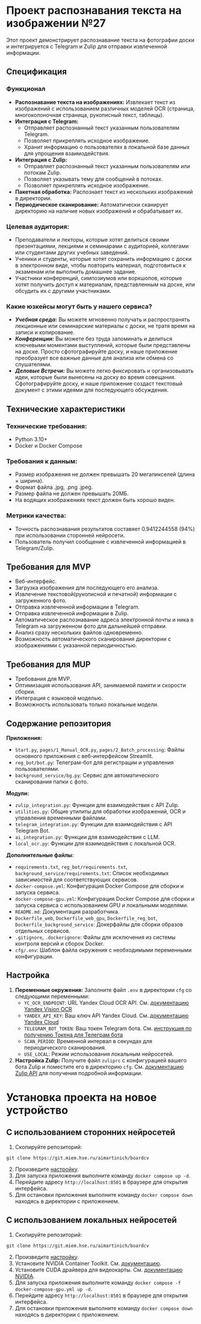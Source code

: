 # Проект распознавания текста на изображении №27

Этот проект демонстрирует распознавание текста на фотографии доски и интегрируется с Telegram и Zulip для отправки извлеченной информации.

## Спецификация

### Функционал

- **Распознавание текста на изображениях:** Извлекает текст из изображений с использованием различных моделей OCR (страница, многоколоночная страница, рукописный текст, таблицы).
- **Интеграция с Telegram:**
  - Отправляет распознанный текст указанным пользователям Telegram.
  - Позволяет прикреплять исходное изображение.
  - Хранит информацию о пользователях в локальной базе данных для упрощения взаимодействия.
- **Интеграция с Zulip:**
  - Отправляет распознанный текст указанным пользователям или потокам Zulip.
  - Позволяет указывать тему для сообщений в потоках.
  - Позволяет прикреплять исходное изображение.
- **Пакетная обработка:** Распознает текст из нескольких изображений в директории.
- **Периодическое сканирование:** Автоматически сканирует директорию на наличие новых изображений и обрабатывает их.

### Целевая аудитория:
- Преподаватели и лекторы, которые хотят делиться своими презентациями, лекциями и семинарами с аудиторией, коллегами или студентами других учебных заведений.
- Ученики и студенты, которые хотят сохранить информацию с доски в электронном виде, чтобы повторить материал, подготовиться к экзаменам или выполнить домашнее задание.
- Участники конференций, симпозиумов или воркшопов, которые хотят получить доступ к материалам, представленным на доске, или обсудить их с другими участниками.

### Какие юзкейсы могут быть у нашего сервиса?

- ***Учебная среда:***
Вы можете мгновенно получать и распространять лекционные или семинарские материалы с доски, не тратя время на записи и копирование.
- ***Конференции:***
Вы можете без труда запоминать и делиться ключевыми моментами выступлений, которые были представлены на доске. Просто сфотографируйте доску, и наше приложение преобразует все важные данные для анализа или обмена со слушателями.
- ***Деловые Встречи:***
Вы можете легко фиксировать и организовывать идеи, которые были вынесены на доску во время совещания. Сфотографируйте доску, и наше приложение создаст текстовый документ с этими идеями для последующего обсуждения.



## Технические характеристики
### Технические требования:
- Python 3.10+
- Docker и Docker Compose

### Требования к данным:
- Размер изображения не должен превышать 20 мегапикселей (длина × ширина).
- Формат файла .jpg, .png .jpeg.
- Размер файла не должен превышать 20МБ.
- На водящих изображениях текст должен быть хорошо виден.

### Метрики качества:
- Точность распознавания результатов составяет 0.9412244558 (94%) при использовании сторонней нейросети. 
- Пользователь получил сообщение с извлеченной информацией в Telegram/Zulip.

## Требования для MVP
- Веб-интерфейс.
- Загрузка изображения для последующего его анализа.
- Извлечение текстовой(рукописной и печатной) информации с загруженного фото.  
- Отправка извлеченной информации в Telegram.
- Отправка извлеченной информации в Zulip.
- Автоматическое распознавание адреса электронной почты и ника в Telegram на загруженном фото для дальнейшей отправки.
- Анализ сразу нескольких файлов одновременно.
- Возможность автоматического сканирования директории с изображениями с указанной периодичностью.

## Требования для MUP
- Требования для MVP.
- Оптимизация использования API, занимаемой памяти и скорости сборки.
- Интеграция с языковой моделью.
- Возможность использовать только локальные модели.

## Содержание репозитория
**Приложения:**
- `Start.py`, `pages/1_Manual_OCR.py`, `pages/2_Batch_processing`: Файлы основного приложения с веб-интерфейсом Streamlit.
- `reg_bot/bot.py`: Телеграм-бот для регистрации и управления пользователями.
- `background_service/bg.py`: Сервис для автоматического сканирования папки с фото.

**Модули:**
- `zulip_integration.py`: Функции для взаимодействия с API Zulip.
- `utilities.py`: Общие утилиты для обработки изображений, OCR и управления временными файлами.
- `telegram_integration.py`: Функции для взаимодействия с API Telegram Bot.
- `ai_integration.py`: Функции для взаимодействия с LLM.
- `local_ocr.py`: Функции для взаимодействия с локальной OCR.

**Дополнительные файлы:**
- `requirements.txt`, `reg_bot/requirements.txt`, `background_service/requirements.txt`: Список необходимых зависимостей для соответствующих сервисов.
- `docker-compose.yml`: Конфигурация Docker Compose для сборки и запуска сервиса.
- `docker-compose-gpu.yml`: Конфигурация Docker Compose для сборки и запуска сервиса с использованием GPU и локальными моделями.
- `README.md`: Документация разработчика.
- `Dockerfile_web`, `Dockerfile_web_gpu`, `Dockerfile_reg_bot`, `Dockerfile_background_service`: Докерфайлы для сборки образов отдельных сервисов.
- `.gitignore`, `.dockerignore`: Файлы для исключения из системы контроля версий и сборок Docker.
- `cfg/.env`: Шаблон файла окружения с необходимыми переменными конфигурации.

## Настройка

1. **Переменные окружения:** Заполните файл `.env` в директории `cfg` со следующими переменными:
    - `YC_OCR_ENDPOINT`: URL Yandex Cloud OCR API. См. [документацию Yandex Vision OCR](https://yandex.cloud/ru/docs/vision/ocr/api-ref/)
    - `YANDEX_API_KEY`: Ваш ключ API Yandex Cloud. См. [документацию Yandex Cloud](https://yandex.cloud/ru/docs/iam/concepts/authorization/api-key)
    - `TELEGRAM_BOT_TOKEN`: Ваш токен Telegram бота. См. [инструкция по получению Токена для Телеграм бота](https://www.cossa.ru/instahero/321374/)
    - `SCAN_PERIOD`: Временной интервал в секундах для периодического сканирования.
    - `USE_LOCAL`: Режим использования локальным нейросетей.
2. **Настройка Zulip:** Получите файл `zuliprc` с конфигурацией вашего бота Zulip и поместите его в директорию `cfg`. См. [документацию Zulip API](https://zulip.com/api/configuring-python-bindings#download-a-zuliprc-file) для получения подробной информации.

# Установка проекта на новое устройство

## С использованием сторонних нейросетей 

1. Скопируйте репозиторий:

`git clone https://git.miem.hse.ru/aimartinich/boardcv`

2. Произведите [настройку](https://wiki.miem.tv/doc/dokumentaciya-polzovatelya-pxh24njMFZ#h-nastrojka).
3. Для запуска приложения выполните команду `docker compose up -d`.
4. Перейдите адресу `http://localhost:8501` в браузере для открытия интерфейса.
5. Для остановки приложения выполните команду `docker compose down` находясь в директории с приложением.

## С использованием локальных нейросетей


1. Скопируйте репозиторий:

`git clone https://git.miem.hse.ru/aimartinich/boardcv`


2. Произведите [настройку](https://wiki.miem.tv/doc/dokumentaciya-polzovatelya-pxh24njMFZ#h-nastrojka).
3. Установите NVIDIA Container Toolkit. См. [документацию](https://github.com/ollama/ollama/blob/main/docs/docker.md#nvidia-gpu).
4. Установите CUDA драйвера для видеокарты. См. [документацию NVIDIA](https://developer.nvidia.com/cuda-downloads).
5. Для запуска приложения выполните команду `docker compose -f docker-compose-gpu.yml up -d`.
6. Перейдите адресу `http://localhost:8501` в браузере для открытия интерфейса.
7. Для остановки приложения выполните команду `docker compose down` находясь в директории с приложением.
